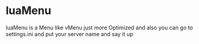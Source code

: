 # luaMenu
 luaMenu is a Menu like vMenu just more Optimized and also you can go to settings.ini and put your server name and say it up
